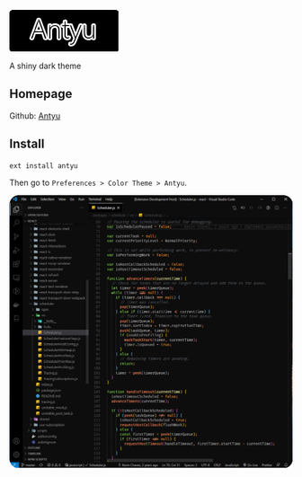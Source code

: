 ![Antyu](assets/antyu.png)

A shiny dark theme

## Homepage
Github: [Antyu](https://github.com/jevillC4/antyu)

## Install

```shell
ext install antyu
```

Then go to `Preferences > Color Theme > Antyu`.


![Antyu](assets/view.png)

